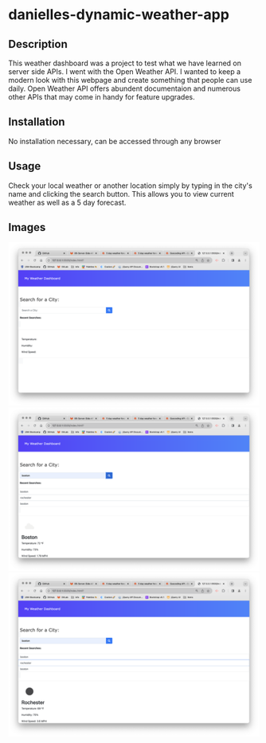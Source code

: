 # danielles-dynamic-weather-app

## Description
This weather dashboard was a project to test what we have learned on server side APIs. I went with the Open Weather API. I wanted to keep a modern look with this webpage and create something that people can use daily. Open Weather API offers abundent documentaion and numerous other APIs that may come in handy for feature upgrades.


## Installation
No installation necessary, can be accessed through any browser

## Usage
Check your local weather or another location simply by typing in the city's name and clicking the search button. This allows you to view current weather as well as a 5 day forecast.

## Images
![Alt text](assets/images/weatherAppOne.png)
![Alt text](assets/images/weatherAppTwo.png)
![Alt text](assets/images/weatherAppThree.png)




